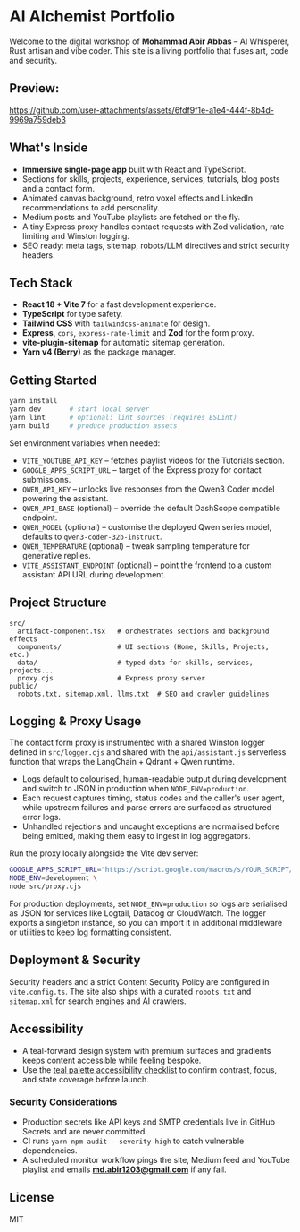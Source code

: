 # AI Alchemist Portfolio

Welcome to the digital workshop of **Mohammad Abir Abbas** – AI Whisperer, Rust artisan and vibe coder. This site is a living portfolio that fuses art, code and security.

## Preview:

https://github.com/user-attachments/assets/6fdf9f1e-a1e4-444f-8b4d-9969a759deb3


## What's Inside
- **Immersive single-page app** built with React and TypeScript.
- Sections for skills, projects, experience, services, tutorials, blog posts and a contact form.
- Animated canvas background, retro voxel effects and LinkedIn recommendations to add personality.
- Medium posts and YouTube playlists are fetched on the fly.
- A tiny Express proxy handles contact requests with Zod validation, rate limiting and Winston logging.
- SEO ready: meta tags, sitemap, robots/LLM directives and strict security headers.

## Tech Stack
- **React 18 + Vite 7** for a fast development experience.
- **TypeScript** for type safety.
- **Tailwind CSS** with `tailwindcss-animate` for design.
- **Express**, `cors`, `express-rate-limit` and **Zod** for the form proxy.
- **vite-plugin-sitemap** for automatic sitemap generation.
- **Yarn v4 (Berry)** as the package manager.

## Getting Started
```bash
yarn install
yarn dev       # start local server
yarn lint      # optional: lint sources (requires ESLint)
yarn build     # produce production assets
```

Set environment variables when needed:
- `VITE_YOUTUBE_API_KEY` – fetches playlist videos for the Tutorials section.
- `GOOGLE_APPS_SCRIPT_URL` – target of the Express proxy for contact submissions.
- `QWEN_API_KEY` – unlocks live responses from the Qwen3 Coder model powering the assistant.
- `QWEN_API_BASE` (optional) – override the default DashScope compatible endpoint.
- `QWEN_MODEL` (optional) – customise the deployed Qwen series model, defaults to `qwen3-coder-32b-instruct`.
- `QWEN_TEMPERATURE` (optional) – tweak sampling temperature for generative replies.
- `VITE_ASSISTANT_ENDPOINT` (optional) – point the frontend to a custom assistant API URL during development.

## Project Structure
```
src/
  artifact-component.tsx   # orchestrates sections and background effects
  components/              # UI sections (Home, Skills, Projects, etc.)
  data/                    # typed data for skills, services, projects...
  proxy.cjs                # Express proxy server
public/
  robots.txt, sitemap.xml, llms.txt  # SEO and crawler guidelines
```

## Logging & Proxy Usage
The contact form proxy is instrumented with a shared Winston logger defined in `src/logger.cjs` and shared with the `api/assistant.js` serverless function that wraps the LangChain + Qdrant + Qwen runtime.

- Logs default to colourised, human-readable output during development and switch to JSON in production when `NODE_ENV=production`.
- Each request captures timing, status codes and the caller's user agent, while upstream failures and parse errors are surfaced as structured error logs.
- Unhandled rejections and uncaught exceptions are normalised before being emitted, making them easy to ingest in log aggregators.

Run the proxy locally alongside the Vite dev server:

```bash
GOOGLE_APPS_SCRIPT_URL="https://script.google.com/macros/s/YOUR_SCRIPT/exec" \
NODE_ENV=development \
node src/proxy.cjs
```

For production deployments, set `NODE_ENV=production` so logs are serialised as JSON for services like Logtail, Datadog or CloudWatch. The logger exports a singleton instance, so you can import it in additional middleware or utilities to keep log formatting consistent.

## Deployment & Security
Security headers and a strict Content Security Policy are configured in `vite.config.ts`.
The site also ships with a curated `robots.txt` and `sitemap.xml` for search engines and AI crawlers.

## Accessibility
- A teal-forward design system with premium surfaces and gradients keeps content accessible while feeling bespoke.
- Use the [teal palette accessibility checklist](docs/teal-accessibility-checklist.md) to confirm contrast, focus, and state coverage before launch.

### Security Considerations
- Production secrets like API keys and SMTP credentials live in GitHub Secrets and are never committed.
- CI runs `yarn npm audit --severity high` to catch vulnerable dependencies.
- A scheduled monitor workflow pings the site, Medium feed and YouTube playlist and emails **md.abir1203@gmail.com** if any fail.

## License
MIT
